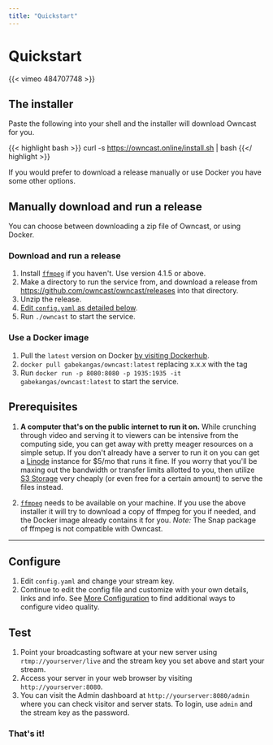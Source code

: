 ```yaml
---
title: "Quickstart"
---
```


# Quickstart

{{< vimeo 484707748 >}}

## The installer

Paste the following into your shell and the installer will download Owncast for you.

{{< highlight bash >}}
curl -s https://owncast.online/install.sh | bash
{{</ highlight >}}

If you would prefer to download a release manually or use Docker you have some other options.

## Manually download and run a release

You can choose between downloading a zip file of Owncast, or using Docker.

### Download and run a release

1. Install [`ffmpeg`](https://ffmpeg.org/download.html) if you haven't.  Use version 4.1.5 or above.
1. Make a directory to run the service from, and download a release from https://github.com/owncast/owncast/releases into that directory.
1. Unzip the release.
1. [Edit `config.yaml` as detailed below](#configure).
1. Run `./owncast` to start the service.


### Use a Docker image

1. Pull the `latest` version on Docker [by visiting Dockerhub](https://hub.docker.com/repository/registry-1.docker.io/gabekangas/owncast/tags?page=1).
1. `docker pull gabekangas/owncast:latest` replacing x.x.x with the tag
1. Run `docker run -p 8080:8080 -p 1935:1935 -it gabekangas/owncast:latest` to start the service.


## Prerequisites

1. **A computer that's on the public internet to run it on.**  While crunching through video and serving it to viewers can be intensive from the computing side, you can get away with pretty meager resources on a simple setup.  If you don't already have a server to run it on you can get a [Linode](https://www.linode.com/products/nanodes/) instance for $5/mo that runs it fine.  If you worry that you'll be maxing out the bandwidth or transfer limits allotted to you, then utilize [S3 Storage](/docs/s3) very cheaply (or even free for a certain amount) to serve the files instead.

1. [`ffmpeg`](https://ffmpeg.org/download.html) needs to be available on your machine.  If you use the above installer it will try to download a copy of ffmpeg for you if needed, and the Docker image already contains it for you.  _Note:_ The Snap package of ffmpeg is not compatible with Owncast.


---

## Configure

1. Edit `config.yaml` and change your stream key.
1. Continue to edit the config file and customize with your own details, links and info.  See [More Configuration](/docs/configuration/) to find additional ways to configure video quality.

## Test
1. Point your broadcasting software at your new server using `rtmp://yourserver/live` and the stream key you set above and start your stream.
1. Access your server in your web browser by visiting `http://yourserver:8080`.
1. You can visit the Admin dashboard at `http://yourserver:8080/admin` where you can check visitor and server stats. To login, use `admin` and the stream key as the password.


### That's it!
